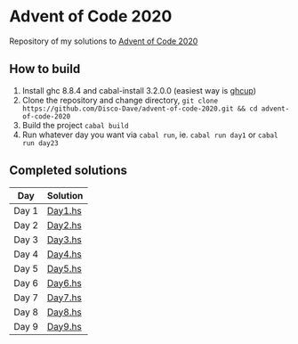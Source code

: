 # Advent of Code 2020

Repository of my solutions to [Advent of Code 2020](https://adventofcode.com/2020)

## How to build

1. Install ghc 8.8.4 and cabal-install 3.2.0.0 (easiest way is [ghcup](https://www.haskell.org/ghcup/))
2. Clone the repository and change directory, `git clone https://github.com/Disco-Dave/advent-of-code-2020.git && cd advent-of-code-2020`
3. Build the project `cabal build`
4. Run whatever day you want via `cabal run`, ie. `cabal run day1` or `cabal run day23`

## Completed solutions

| Day    | Solution               |
| ------ | ---------------------- |
| Day 1  | [Day1.hs](app/Day1.hs) |
| Day 2  | [Day2.hs](app/Day2.hs) |
| Day 3  | [Day3.hs](app/Day3.hs) |
| Day 4  | [Day4.hs](app/Day4.hs) |
| Day 5  | [Day5.hs](app/Day5.hs) |
| Day 6  | [Day6.hs](app/Day6.hs) |
| Day 7  | [Day7.hs](app/Day7.hs) |
| Day 8  | [Day8.hs](app/Day8.hs) |
| Day 9  | [Day9.hs](app/Day9.hs) |
